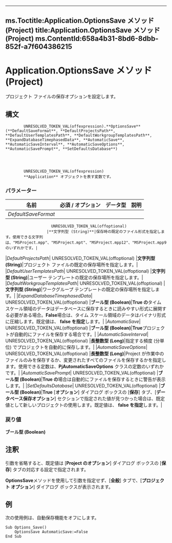 

---
ms.Toctitle:Application.OptionsSave メソッド (Project)
title:Application.OptionsSave メソッド (Project)
ms.ContentId:658a4b31-8bd6-8dbb-852f-a7f604386215
---
# Application.OptionsSave メソッド (Project)




プロジェクト ファイルの保存オプションを設定します。

## 構文

            UNRESOLVED_TOKEN_VAL(offexpression).**OptionsSave**(**DefaultSaveFormat**, **DefaultProjectsPath**, **DefaultUserTemplatesPath**, **DefaultWorkgroupTemplatesPath**, **ExpandDatabaseTimephasedData**, **AutomaticSave**, **AutomaticSaveInterval**, **AutomaticSaveOptions**, **AutomaticSavePrompt**, **SetDefaultsDatabase**)




            UNRESOLVED_TOKEN_VAL(offexpression)
            **Application** オブジェクトを表す変数です。

### パラメーター

|**名前**|**必須 / オプション**|**データ型**|**説明**|
|---|---|---|---|
|*DefaultSaveFormat*|
                        UNRESOLVED_TOKEN_VAL(offoptional)
                      |**文字列型 (String)**|保存時の既定のファイル形式を指定します。使用できる文字列は、"MSProject.mpp"、"MSProject.mpt"、"MSProject.mpp12"、"MSProject.mpp9" のいずれかです。|
|*DefaultProjectsPath*|
                        UNRESOLVED_TOKEN_VAL(offoptional)
                      |**文字列型 (String)**|プロジェクト ファイルの既定の保存場所を指定します。|
|*DefaultUserTemplatesPath*|
                        UNRESOLVED_TOKEN_VAL(offoptional)
                      |**文字列型 (String)**|ユーザー テンプレートの既定の保存場所を指定します。|
|*DefaultWorkgroupTemplatesPath*|
                        UNRESOLVED_TOKEN_VAL(offoptional)
                      |**文字列型 (String)**|ワークグループ テンプレートの既定の保存場所を指定します。|
|*ExpandDatabaseTimephasedData*|
                        UNRESOLVED_TOKEN_VAL(offoptional)
                      |**ブール型 (Boolean)**|**True の**タイム スケール領域のデータはデータベースに保存するときに読みやすい形式に展開する必要がある場合。**False**場合は、タイム スケール領域のデータはバイナリ形式に圧縮します。既定値は、 **false を指定**します。|
|*AutomaticSave*|
                        UNRESOLVED_TOKEN_VAL(offoptional)
                      |**ブール型 (Boolean)**|**True**プロジェクトが自動的にファイルを保存する場合です。|
|*AutomaticSaveInterval*|
                        UNRESOLVED_TOKEN_VAL(offoptional)
                      |**長整数型 (Long)**|指定する頻度 (分単位) でプロジェクトを自動的に保存します。|
|*AutomaticSaveOptions*|
                        UNRESOLVED_TOKEN_VAL(offoptional)
                      |**長整数型 (Long)**|Project が作業中のファイルのみを保存するか、変更されたすべてのファイルを保存するかを指定します。使用できる定数は、**PjAutomaticSaveOptions** クラスの定数のいずれかです。|
|*AutomaticSavePrompt*|
                        UNRESOLVED_TOKEN_VAL(offoptional)
                      |**ブール型 (Boolean)**|**True の**場合は自動的にファイルを保存するときに警告が表示します。|
|*SetDefaultsDatabase*|
                        UNRESOLVED_TOKEN_VAL(offoptional)
                      |**ブール型 (Boolean)**|**True** [**オプション**] ダイアログ ボックスの [**保存**] タブ、[**データベース保存オプション**] セクションで指定された値が見つかった場合は、既定値として新しいプロジェクトの使用します。既定値は、 **false を指定**します。|



### 戻り値
**ブール型 (Boolean)**





## 注釈
引数を省略すると、既定値は [**Project のオプション**] ダイアログ ボックスの [**保存**] タブの対応する設定で指定されます。



**OptionsSave**メソッドを使用して引数を指定せず、[**全般**] タブで、[**プロジェクト オプション**] ダイアログ ボックスが表示されます。



## 例
次の使用例は、自動保存機能をオフにします。

```vba
Sub Options_Save() 
    OptionsSave AutomaticSave:=False 
End Sub
```





